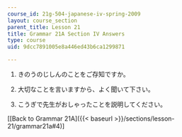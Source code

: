 ```yaml
---
course_id: 21g-504-japanese-iv-spring-2009
layout: course_section
parent_title: Lesson 21
title: Grammar 21A Section IV Answers
type: course
uid: 9dcc7891005e8a446ed43b6ca1299871

---
```


1.  きのうのじしんのことをご存知ですか。
    
2.  大切なことを言いますから、よく聞いて下さい。
    
3.  こうぎで先生がおしゃったことを説明してください。
    

\[[Back to Grammar 21A]({{< baseurl >}}/sections/lesson-21/grammar21a#4)\]